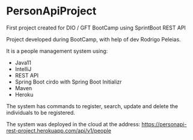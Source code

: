 # PersonApiProject

First project created for DIO / GFT BootCamp using SprintBoot REST API 

Project developed during BootCamp, with help of dev Rodrigo Peleias.

It is a people management system using:
* Java11
* IntelliJ
* REST API
* Spring Boot cirdo with Spring Boot Initializr
* Maven
* Heroku

The system has commands to register, search, update and delete the individuals to be registered.

The system was deployed in the cloud at the address:
https://personapi-rest-project.herokuapp.com/api/v1/people 

